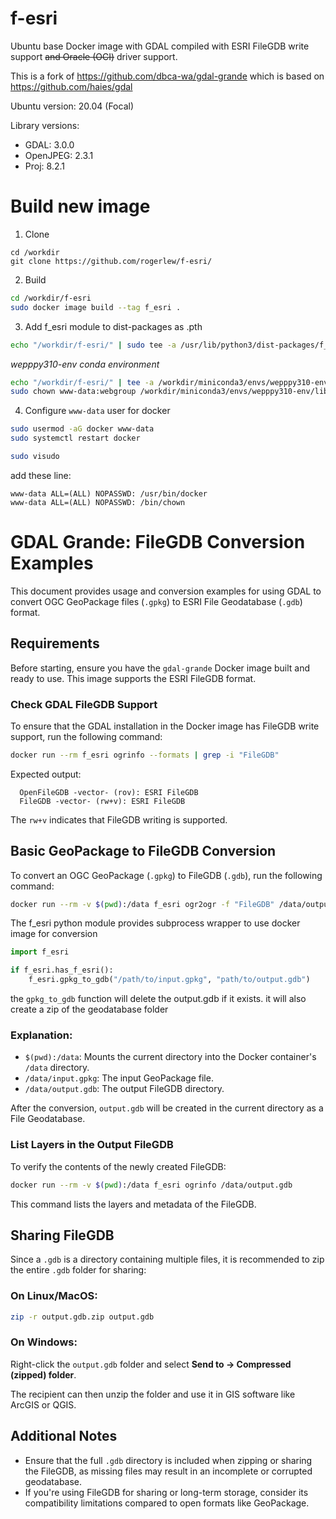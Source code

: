 # f-esri

Ubuntu base Docker image with GDAL compiled with ESRI FileGDB write support <strike>and Oracle (OCI)</strike>
driver support.

This is a fork of https://github.com/dbca-wa/gdal-grande which is based on https://github.com/haies/gdal

Ubuntu version: 20.04 (Focal)

Library versions:

- GDAL: 3.0.0
- OpenJPEG: 2.3.1
- Proj: 8.2.1

# Build new image

1. Clone
```
cd /workdir
git clone https://github.com/rogerlew/f-esri/
```

2. Build

```bash
cd /workdir/f-esri
sudo docker image build --tag f_esri .
```

3. Add f_esri module to dist-packages as .pth

```bash
echo "/workdir/f-esri/" | sudo tee -a /usr/lib/python3/dist-packages/f_esri.pth
```

_wepppy310-env conda environment_
```bash
echo "/workdir/f-esri/" | tee -a /workdir/miniconda3/envs/wepppy310-env/lib/python3.10/site-packages/f_esri.pth
sudo chown www-data:webgroup /workdir/miniconda3/envs/wepppy310-env/lib/python3.10/site-packages/f_esri.pth
```

4. Configure `www-data` user for docker

```bash
sudo usermod -aG docker www-data
sudo systemctl restart docker
```

```bash
sudo visudo
```

add these line:

```
www-data ALL=(ALL) NOPASSWD: /usr/bin/docker
www-data ALL=(ALL) NOPASSWD: /bin/chown
```

# GDAL Grande: FileGDB Conversion Examples

This document provides usage and conversion examples for using GDAL to convert OGC GeoPackage files (`.gpkg`) to ESRI File Geodatabase (`.gdb`) format.

## Requirements

Before starting, ensure you have the `gdal-grande` Docker image built and ready to use. This image supports the ESRI FileGDB format.

### Check GDAL FileGDB Support

To ensure that the GDAL installation in the Docker image has FileGDB write support, run the following command:

```bash
docker run --rm f_esri ogrinfo --formats | grep -i "FileGDB"
```

Expected output:

```
  OpenFileGDB -vector- (rov): ESRI FileGDB
  FileGDB -vector- (rw+v): ESRI FileGDB
```

The `rw+v` indicates that FileGDB writing is supported.

## Basic GeoPackage to FileGDB Conversion

To convert an OGC GeoPackage (`.gpkg`) to FileGDB (`.gdb`), run the following command:

```bash
docker run --rm -v $(pwd):/data f_esri ogr2ogr -f "FileGDB" /data/output.gdb /data/input.gpkg
```

The f_esri python module provides subprocess wrapper to use docker image for conversion

```python
import f_esri

if f_esri.has_f_esri():
    f_esri.gpkg_to_gdb("/path/to/input.gpkg", "path/to/output.gdb")
```

the `gpkg_to_gdb` function will delete the output.gdb if it exists. it will also create a zip of the geodatabase folder


### Explanation:
- `$(pwd):/data`: Mounts the current directory into the Docker container's `/data` directory.
- `/data/input.gpkg`: The input GeoPackage file.
- `/data/output.gdb`: The output FileGDB directory.

After the conversion, `output.gdb` will be created in the current directory as a File Geodatabase.

### List Layers in the Output FileGDB

To verify the contents of the newly created FileGDB:

```bash
docker run --rm -v $(pwd):/data f_esri ogrinfo /data/output.gdb
```

This command lists the layers and metadata of the FileGDB.

## Sharing FileGDB

Since a `.gdb` is a directory containing multiple files, it is recommended to zip the entire `.gdb` folder for sharing:

### On Linux/MacOS:
```bash
zip -r output.gdb.zip output.gdb
```

### On Windows:
Right-click the `output.gdb` folder and select **Send to → Compressed (zipped) folder**.

The recipient can then unzip the folder and use it in GIS software like ArcGIS or QGIS.

## Additional Notes

- Ensure that the full `.gdb` directory is included when zipping or sharing the FileGDB, as missing files may result in an incomplete or corrupted geodatabase.
- If you're using FileGDB for sharing or long-term storage, consider its compatibility limitations compared to open formats like GeoPackage.

